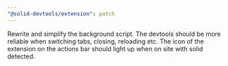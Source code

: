 ```yaml
---
"@solid-devtools/extension": patch
---
```


Rewrite and simplify the background script.
The devtools should be more reliable when switching tabs, closing, reloading etc.
The icon of the extension on the actions bar should light up when on site with solid detected.

